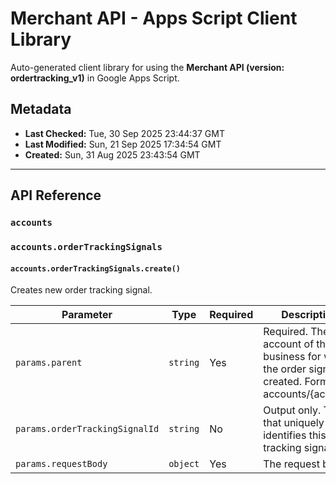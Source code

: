 # Merchant API - Apps Script Client Library

Auto-generated client library for using the **Merchant API (version: ordertracking_v1)** in Google Apps Script.

## Metadata

- **Last Checked:** Tue, 30 Sep 2025 23:44:37 GMT
- **Last Modified:** Sun, 21 Sep 2025 17:34:54 GMT
- **Created:** Sun, 31 Aug 2025 23:43:54 GMT



---

## API Reference

### `accounts`

### `accounts.orderTrackingSignals`

#### `accounts.orderTrackingSignals.create()`

Creates new order tracking signal.

| Parameter | Type | Required | Description |
|---|---|---|---|
| `params.parent` | `string` | Yes | Required. The account of the business for which the order signal is created. Format: accounts/{account} |
| `params.orderTrackingSignalId` | `string` | No | Output only. The ID that uniquely identifies this order tracking signal. |
| `params.requestBody` | `object` | Yes | The request body. |